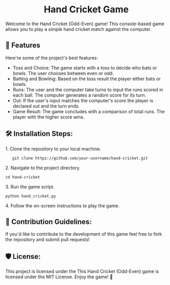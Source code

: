 <h1 align="center" id="title">Hand Cricket Game</h1>

<p id="description">Welcome to the Hand Cricket (Odd-Even) game! This console-based game allows you to play a simple hand cricket match against the computer.</p>

  
  
<h2>🧐 Features</h2>

Here're some of the project's best features:

*   Toss and Choice: The game starts with a toss to decide who bats or bowls. The user chooses between even or odd.
*   Batting and Bowling: Based on the toss result the player either bats or bowls.
*   Runs: The user and the computer take turns to input the runs scored in each ball. The computer generates a random score for its turn.
*   Out: If the user's input matches the computer's score the player is declared out and the turn ends.
*   Game Result: The game concludes with a comparison of total runs. The player with the higher score wins.

<h2>🛠️ Installation Steps:</h2>

<p>1. Clone the repository to your local machine.</p>

```
   git clone https://github.com/your-username/hand-cricket.git
```

<p>2. Navigate to the project directory.</p>

```
cd hand-cricket
```

<p>3. Run the game script.</p>

```
python hand_cricket.py
```

<p>4. Follow the on-screen instructions to play the game.</p>

<h2>🍰 Contribution Guidelines:</h2>

If you'd like to contribute to the development of this game feel free to fork the repository and submit pull requests!

<h2>🛡️ License:</h2>

This project is licensed under the This Hand Cricket (Odd-Even) game is licensed under the MIT License. 
Enjoy the game! 🏏

